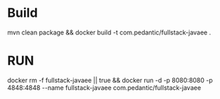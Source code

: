 # Build
mvn clean package && docker build -t com.pedantic/fullstack-javaee .

# RUN

docker rm -f fullstack-javaee || true && docker run -d -p 8080:8080 -p 4848:4848 --name fullstack-javaee com.pedantic/fullstack-javaee 